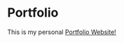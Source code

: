 # Portfolio
This is my personal [Portfolio Website!](https://murmusayani36.wixsite.com/my-site-3)


